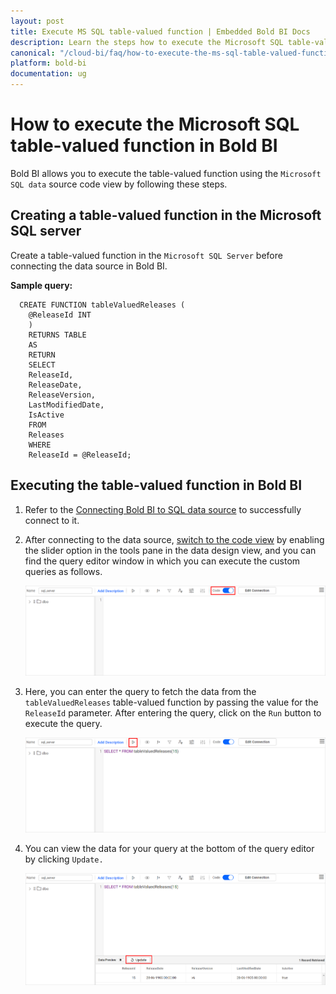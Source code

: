 ```yaml
---
layout: post
title: Execute MS SQL table-valued function | Embedded Bold BI Docs
description: Learn the steps how to execute the Microsoft SQL table-valued function in Embedded Bold BI's Web designer.
canonical: "/cloud-bi/faq/how-to-execute-the-ms-sql-table-valued-function-in-bold-bi/"
platform: bold-bi
documentation: ug
---
```


# How to execute the Microsoft SQL table-valued function in Bold BI

Bold BI allows you to execute the table-valued function using the `Microsoft SQL data` source code view by following these steps.

## Creating a table-valued function in the Microsoft SQL server

Create a table-valued function in the `Microsoft SQL Server` before connecting the data source in Bold BI. 

**Sample query:**

      CREATE FUNCTION tableValuedReleases (
        @ReleaseId INT
        )
        RETURNS TABLE
        AS
        RETURN
        SELECT
        ReleaseId,
        ReleaseDate,
        ReleaseVersion,
        LastModifiedDate,
        IsActive
        FROM
        Releases
        WHERE
        ReleaseId = @ReleaseId;

## Executing the table-valued function in Bold BI

1.	Refer to the [Connecting Bold BI to SQL data source](https://help.boldbi.com/embedded-bi/working-with-data-source/data-connectors/sql-data-source/#connecting-bold-bi-to-microsoft-sql-server-data-source) to successfully connect to it.

2.	After connecting to the data source, [switch to the code view](https://help.boldbi.com/embedded-bi/working-with-data-source/data-connectors/sql-data-source/#switch-to-code-view) by enabling the slider option in the tools pane in the data design view, and you can find the query editor window in which you can execute the custom queries as follows.

	![Code view mode](/static/assets/embedded/faq/images/tablevalued-code-view.png#max-width=100%)
	
3.	Here, you can enter the query to fetch the data from the `tableValuedReleases` table-valued function by passing the value for the `ReleaseId` parameter. After entering the query, click on the `Run` button to execute the query.

	![Alter query](/static/assets/embedded/faq/images/table-valued-query.png#max-width=100%)
	
4.	You can view the data for your query at the bottom of the query editor by clicking `Update.`
    
	![Preview data](/static/assets/embedded/faq/images/table-valued-data.png#max-width=100%)
	